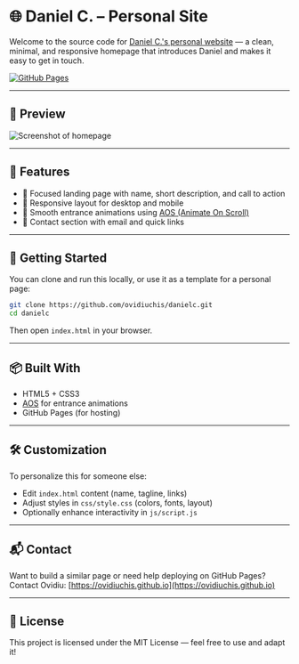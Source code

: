 # 🌐 Daniel C. – Personal Site

Welcome to the source code for [Daniel C.'s personal website](https://ovidiuchis.github.io/danielc) — a clean, minimal, and responsive homepage that introduces Daniel and makes it easy to get in touch.

[![GitHub Pages](https://img.shields.io/github/deployments/ovidiuchis/danielc/github-pages?label=Deploy&style=for-the-badge)](https://github.com/ovidiuchis/danielc/deployments/activity_log?environment=github-pages)

---

## 📸 Preview

![Screenshot of homepage](https://ovidiuchis.github.io/danielc/assets/preview.png) <!-- Optional: add screenshot if desired -->

---

## 🔧 Features

- 🎯 Focused landing page with name, short description, and call to action
- 📱 Responsive layout for desktop and mobile
- 💨 Smooth entrance animations using [AOS (Animate On Scroll)](https://michalsnik.github.io/aos/)
- 📇 Contact section with email and quick links


---

## 🚀 Getting Started

You can clone and run this locally, or use it as a template for a personal page:

```bash
git clone https://github.com/ovidiuchis/danielc.git
cd danielc
```

Then open `index.html` in your browser.

---

## 📦 Built With

- HTML5 + CSS3
- [AOS](https://github.com/michalsnik/aos) for entrance animations
- GitHub Pages (for hosting)

---

## 🛠️ Customization

To personalize this for someone else:

- Edit `index.html` content (name, tagline, links)
- Adjust styles in `css/style.css` (colors, fonts, layout)
- Optionally enhance interactivity in `js/script.js`

---

## 📬 Contact

Want to build a similar page or need help deploying on GitHub Pages?  
Contact Ovidiu: [https://ovidiuchis.github.io](https://ovidiuchis.github.io)

---

## 📝 License

This project is licensed under the MIT License — feel free to use and adapt it!
